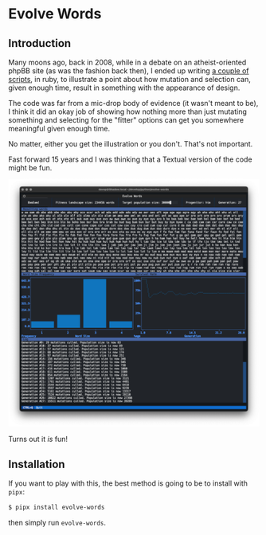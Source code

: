# Evolve Words

## Introduction

Many moons ago, back in 2008, while in a debate on an atheist-oriented phpBB
site (as was the fashion back then), I ended up writing [a couple of
scripts](https://github.com/davep/selection), in ruby, to illustrate a point
about how mutation and selection can, given enough time, result in something
with the appearance of design.

The code was far from a mic-drop body of evidence (it wasn't meant to be), I
think it did an okay job of showing how nothing more than just mutating
something and selecting for the "fitter" options can get you somewhere
meaningful given enough time.

No matter, either you get the illustration or you don't. That's not
important.

Fast forward 15 years and I was thinking that a Textual version of the code
might be fun.

![Evolve Words](https://raw.githubusercontent.com/davep/evolve-words/main/evolve-words.png)

Turns out it *is* fun!

## Installation

If you want to play with this, the best method is going to be to install
with `pipx`:

```sh
$ pipx install evolve-words
```

then simply run `evolve-words`.

[//]: # (README.md ends here)
